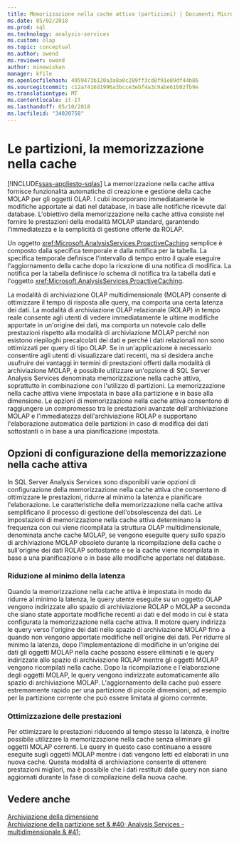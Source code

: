 ```yaml
---
title: Memorizzazione nella cache attiva (partizioni) | Documenti Microsoft
ms.date: 05/02/2018
ms.prod: sql
ms.technology: analysis-services
ms.custom: olap
ms.topic: conceptual
ms.author: owend
ms.reviewer: owend
author: minewiskan
manager: kfile
ms.openlocfilehash: 4959473b120a3a8a0c289ff3cd8f91e89df44b86
ms.sourcegitcommit: c12a7416d1996a3bcce3ebf4a3c9abe61b02fb9e
ms.translationtype: MT
ms.contentlocale: it-IT
ms.lasthandoff: 05/10/2018
ms.locfileid: "34020758"
---
```

# <a name="partitions---proactive-caching"></a>Le partizioni, la memorizzazione nella cache
[!INCLUDE[ssas-appliesto-sqlas](../../includes/ssas-appliesto-sqlas.md)]
  La memorizzazione nella cache attiva fornisce funzionalità automatiche di creazione e gestione della cache MOLAP per gli oggetti OLAP. I cubi incorporano immediatamente le modifiche apportate ai dati nel database, in base alle notifiche ricevute dal database. L'obiettivo della memorizzazione nella cache attiva consiste nel fornire le prestazioni della modalità MOLAP standard, garantendo l'immediatezza e la semplicità di gestione offerte da ROLAP.  
  
 Un oggetto <xref:Microsoft.AnalysisServices.ProactiveCaching> semplice è composto dalla specifica temporale e dalla notifica per la tabella. La specifica temporale definisce l'intervallo di tempo entro il quale eseguire l'aggiornamento della cache dopo la ricezione di una notifica di modifica. La notifica per la tabella definisce lo schema di notifica tra la tabella dati e l'oggetto <xref:Microsoft.AnalysisServices.ProactiveCaching>.  
  
 La modalità di archiviazione OLAP multidimensionale (MOLAP) consente di ottimizzare il tempo di risposta alle query, ma comporta una certa latenza dei dati. La modalità di archiviazione OLAP relazionale (ROLAP) in tempo reale consente agli utenti di vedere immediatamente le ultime modifiche apportate in un'origine dei dati, ma comporta un notevole calo delle prestazioni rispetto alla modalità di archiviazione MOLAP perché non esistono riepiloghi precalcolati dei dati e perché i dati relazionali non sono ottimizzati per query di tipo OLAP. Se in un'applicazione è necessario consentire agli utenti di visualizzare dati recenti, ma si desidera anche usufruire dei vantaggi in termini di prestazioni offerti dalla modalità di archiviazione MOLAP, è possibile utilizzare un'opzione di SQL Server Analysis Services denominata memorizzazione nella cache attiva, soprattutto in combinazione con l'utilizzo di partizioni. La memorizzazione nella cache attiva viene impostata in base alla partizione e in base alla dimensione. Le opzioni di memorizzazione nella cache attiva consentono di raggiungere un compromesso tra le prestazioni avanzate dell'archiviazione MOLAP e l'immediatezza dell'archiviazione ROLAP e supportano l'elaborazione automatica delle partizioni in caso di modifica dei dati sottostanti o in base a una pianificazione impostata.  
  
## <a name="proactive-caching-configuration-options"></a>Opzioni di configurazione della memorizzazione nella cache attiva  
 In SQL Server Analysis Services sono disponibili varie opzioni di configurazione della memorizzazione nella cache attiva che consentono di ottimizzare le prestazioni, ridurre al minimo la latenza e pianificare l'elaborazione. Le caratteristiche della memorizzazione nella cache attiva semplificano il processo di gestione dell'obsolescenza dei dati. Le impostazioni di memorizzazione nella cache attiva determinano la frequenza con cui viene ricompilata la struttura OLAP multidimensionale, denominata anche cache MOLAP, se vengono eseguite query sullo spazio di archiviazione MOLAP obsoleto durante la ricompilazione della cache o sull'origine dei dati ROLAP sottostante e se la cache viene ricompilata in base a una pianificazione o in base alle modifiche apportate nel database.  
  
### <a name="minimizing-latency"></a>Riduzione al minimo della latenza  
 Quando la memorizzazione nella cache attiva è impostata in modo da ridurre al minimo la latenza, le query utente eseguite su un oggetto OLAP vengono indirizzate allo spazio di archiviazione ROLAP o MOLAP a seconda che siano state apportate modifiche recenti ai dati e del modo in cui è stata configurata la memorizzazione nella cache attiva. Il motore query indirizza le query verso l'origine dei dati nello spazio di archiviazione MOLAP fino a quando non vengono apportate modifiche nell'origine dei dati. Per ridurre al minimo la latenza, dopo l'implementazione di modifiche in un'origine dei dati gli oggetti MOLAP nella cache possono essere eliminati e le query indirizzate allo spazio di archiviazione ROLAP mentre gli oggetti MOLAP vengono ricompilati nella cache. Dopo la ricompilazione e l'elaborazione degli oggetti MOLAP, le query vengono indirizzate automaticamente allo spazio di archiviazione MOLAP. L'aggiornamento della cache può essere estremamente rapido per una partizione di piccole dimensioni, ad esempio per la partizione corrente che può essere limitata al giorno corrente.  
  
### <a name="maximizing-performance"></a>Ottimizzazione delle prestazioni  
 Per ottimizzare le prestazioni riducendo al tempo stesso la latenza, è inoltre possibile utilizzare la memorizzazione nella cache senza eliminare gli oggetti MOLAP correnti. Le query in questo caso continuano a essere eseguite sugli oggetti MOLAP mentre i dati vengono letti ed elaborati in una nuova cache. Questa modalità di archiviazione consente di ottenere prestazioni migliori, ma è possibile che i dati restituiti dalle query non siano aggiornati durante la fase di compilazione della nuova cache.  
  
## <a name="see-also"></a>Vedere anche  
 [Archiviazione della dimensione](../../analysis-services/multidimensional-models-olap-logical-dimension-objects/dimensions-storage.md)   
 [Archiviazione della partizione set & #40; Analysis Services - multidimensionale & #41;](../../analysis-services/multidimensional-models/set-partition-storage-analysis-services-multidimensional.md)  
  
  
